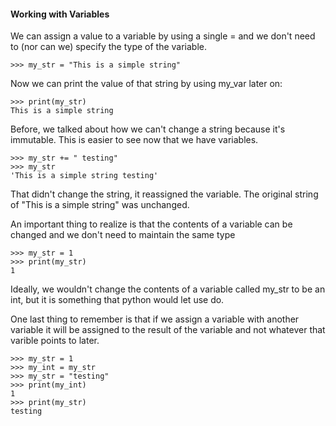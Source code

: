#### Working with Variables

We can assign a value to a variable by using a single = and we don't need to (nor can we) specify the type of the variable.
```
>>> my_str = "This is a simple string"
```

Now we can print the value of that string by using my_var later on:
```
>>> print(my_str)
This is a simple string
```

Before, we talked about how we can't change a string because it's immutable. This is easier to see now that we have variables.
```
>>> my_str += " testing"
>>> my_str
'This is a simple string testing'
```

That didn't change the string, it reassigned the variable. The original string of "This is a simple string" was unchanged.

An important thing to realize is that the contents of a variable can be changed and we don't need to maintain the same type
```
>>> my_str = 1
>>> print(my_str)
1
```

Ideally, we wouldn't change the contents of a variable called my_str to be an int, but it is something that python would let use do.

One last thing to remember is that if we assign a variable with another variable it will be assigned to the result of the variable and not whatever that varible points to later.
```
>>> my_str = 1
>>> my_int = my_str
>>> my_str = "testing"
>>> print(my_int)
1
>>> print(my_str)
testing
```
